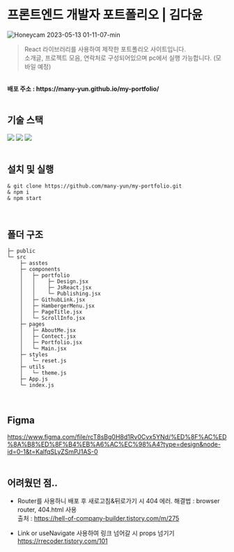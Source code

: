 # 프론트엔드 개발자 포트폴리오 | 김다윤
![Honeycam 2023-05-13 01-11-07-min](https://github.com/many-yun/my-portfolio/assets/92010078/0e328f6a-7c45-4d65-8210-67aa91d7245f)

> React 라이브러리를 사용하여 제작한 포트폴리오 사이트입니다. <br/>
> 소개글, 프로젝트 모음, 연락처로 구성되어있으며 pc에서 실행 가능합니다. (모바일 예정)
 <br/>
 <b>배포 주소 : https://many-yun.github.io/my-portfolio/</b>
 <br/>
 <br/>

## 기술 스택
<div>
<img src="https://img.shields.io/badge/React-61DAFB?style=for-the-badge&logo=react&logoColor=white"/>
<img src="https://img.shields.io/badge/JavaScript-F7DF1E?style=for-the-badge&logo=javascript&logoColor=white"/>
<img src="https://img.shields.io/badge/styled components-DB7093?style=for-the-badge&logo=styled-components&logoColor=white"/>
</div>
<br>

## 설치 및 실행
```
& git clone https://github.com/many-yun/my-portfolio.git
& npm i
& npm start
```
 <br/>


## 폴더 구조
```
├─ public
└─ src
    ├─ asstes
    ├─ components
    │   ├─ portfolio
    │   │    ├─ Design.jsx
    │   │    ├─ JsReact.jsx
    │   │    └─ Publishing.jsx
    │   ├─ GithubLink.jsx
    │   ├─ HambergerMenu.jsx
    │   ├─ PageTitle.jsx
    │   └─ ScrollInfo.jsx
    ├─ pages
    │   ├─ AboutMe.jsx
    │   ├─ Contect.jsx
    │   ├─ Portfolio.jsx
    │   └─ Main.jsx
    ├─ styles
    │   └─ reset.js
    ├─ utils
    │   └─ theme.js
    ├─ App.js
    └─ index.js
```
 <br/>

## Figma
https://www.figma.com/file/rcT8sBg0H8d1Rv0Cvx5YNd/%ED%8F%AC%ED%8A%B8%ED%8F%B4%EB%A6%AC%EC%98%A4?type=design&node-id=0-1&t=KalfqSLyZSmPJ1AS-0
 <br/>
 <br/>

## 어려웠던 점..
- Router를 사용하니 배포 후 새로고침&뒤로가기 시 404 에러. 해결법 : browser router, 404.html 사용 <br/>
출처 : https://hell-of-company-builder.tistory.com/m/275

- Link or useNavigate 사용하여 링크 넘어갈 시 props 넘기기 https://rrecoder.tistory.com/101

